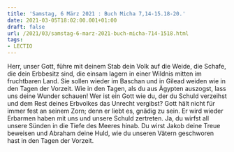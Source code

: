 ```yaml
---
title: 'Samstag, 6 März 2021 : Buch Micha 7,14-15.18-20.'
date: 2021-03-05T18:02:00.001+01:00
draft: false
url: /2021/03/samstag-6-marz-2021-buch-micha-714-1518.html
tags: 
- LECTIO
---
```


Herr, unser Gott, führe mit deinem Stab dein Volk auf die Weide, die Schafe, die dein Erbbesitz sind, die einsam lagern in einer Wildnis mitten im fruchtbaren Land. Sie sollen wieder im Baschan und in Gilead weiden wie in den Tagen der Vorzeit. Wie in den Tagen, als du aus Ägypten auszogst, lass uns deine Wunder schauen! Wer ist ein Gott wie du, der du Schuld verzeihst und dem Rest deines Erbvolkes das Unrecht vergibst? Gott hält nicht für immer fest an seinem Zorn; denn er liebt es, gnädig zu sein. Er wird wieder Erbarmen haben mit uns und unsere Schuld zertreten. Ja, du wirfst all unsere Sünden in die Tiefe des Meeres hinab. Du wirst Jakob deine Treue beweisen und Abraham deine Huld, wie du unseren Vätern geschworen hast in den Tagen der Vorzeit.